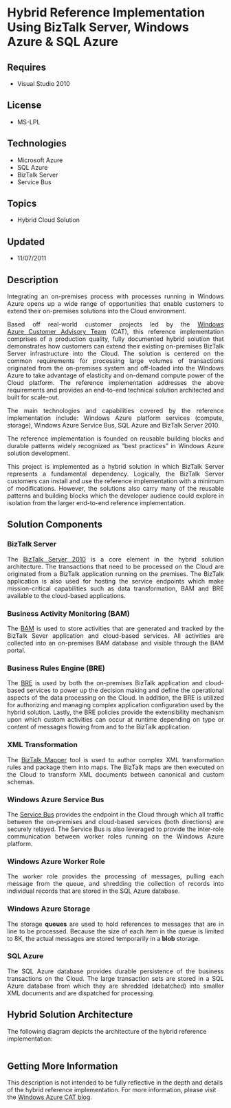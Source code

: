 # Hybrid Reference Implementation Using BizTalk Server, Windows Azure & SQL Azure
## Requires
- Visual Studio 2010
## License
- MS-LPL
## Technologies
- Microsoft Azure
- SQL Azure
- BizTalk Server
- Service Bus
## Topics
- Hybrid Cloud Solution
## Updated
- 11/07/2011
## Description

<p style="text-align:justify">Integrating an on-premises process with processes running in Windows Azure opens up a wide range of opportunities that enable customers to extend their on-premises&nbsp;solutions into the Cloud environment.</p>
<p style="text-align:justify">Based off real-world customer projects led by the&nbsp;<a href="http://windowsazurecat.com" target="_blank">Windows Azure&nbsp;Customer Advisory Team</a> (CAT), this reference implementation comprises of a production quality, fully
 documented hybrid solution that demonstrates how customers can extend their existing on-premises BizTalk Server infrastructure into the Cloud. The solution is centered on the common requirements for processing large volumes of transactions originated from
 the on-premises system and off-loaded into the Windows Azure to take advantage of elasticity and on-demand compute power of the Cloud platform. The reference implementation addresses the above requirements and provides an end-to-end technical solution architected
 and built for scale-out.</p>
<p style="text-align:justify">The main technologies and capabilities covered by the reference implementation include: Windows Azure platform services (compute, storage), Windows Azure Service Bus, SQL Azure and BizTalk Server 2010.</p>
<p style="text-align:justify">The reference implementation is founded on reusable building blocks and durable patterns widely recognized as &ldquo;best practices&rdquo; in Windows Azure solution development.</p>
<p style="text-align:justify">This&nbsp;project is implemented as a hybrid solution in which BizTalk Server represents a fundamental dependency. Logically, the BizTalk Server customers can install and use the reference implementation with a minimum of modifications.
 However, the solutions also carry many of the reusable patterns and building blocks which the developer audience could explore in isolation from the larger end-to-end reference implementation.</p>
<h2>Solution Components</h2>
<h3>BizTalk Server</h3>
<p style="text-align:justify">The <a href="http://msdn.microsoft.com/en-us/library/aa547058(v=BTS.70).aspx" target="_blank">
BizTalk Server 2010</a> is a core element in the hybrid solution architecture. The transactions that need to be processed on the Cloud are originated from a BizTalk application running on the premises. The BizTalk application is also used for hosting the service
 endpoints which make mission-critical capabilities such as data transformation, BAM and BRE available to the cloud-based applications.</p>
<h3>Business Activity Monitoring (BAM)</h3>
<p style="text-align:justify">The <a href="http://msdn.microsoft.com/en-us/library/aa560139(v=BTS.70).aspx" target="_blank">
BAM</a> is used to store activities that are generated and tracked by the BizTalk Sever application and cloud-based services. All activities are collected into an on-premises BAM database and visible through the BAM portal.</p>
<h3>Business Rules Engine (BRE)</h3>
<p style="text-align:justify">The <a href="http://msdn.microsoft.com/en-us/library/aa577691(v=BTS.70).aspx" target="_blank">
BRE</a> is used by both the on-premises BizTalk application and cloud-based services to power up the decision making and define the operational aspects of the data processing on the Cloud. In addition, the BRE is utilized for authorizing and managing complex
 application configuration used by the hybrid solution. Lastly, the BRE policies provide the extensibility mechanism upon which custom activities can occur at runtime depending on type or content of messages flowing from and to the BizTalk application.</p>
<h3>XML Transformation</h3>
<p style="text-align:justify">The <a href="http://msdn.microsoft.com/en-us/library/aa559261(v=BTS.70).aspx" target="_blank">
BizTalk Mapper</a> tool is used to author complex XML transformation rules and package them into maps. The BizTalk maps are then executed on the Cloud to transform XML documents between canonical and custom schemas.</p>
<h3>Windows Azure Service Bus</h3>
<p style="text-align:justify">The <a href="http://www.microsoft.com/windowsazure/features/servicebus/" target="_blank">
Service Bus</a> provides the endpoint in the Cloud through which all traffic between the on-premises and cloud-based services (both directions) are securely relayed. The Service Bus is also leveraged to provide the inter-role communication between worker roles
 running on the Windows Azure platform.</p>
<h3>Windows Azure Worker Role</h3>
<p style="text-align:justify">The worker role provides the processing of messages, pulling each message from the queue, and shredding the collection of records into individual records that are stored in the SQL Azure database.</p>
<h3>Windows Azure Storage</h3>
<p style="text-align:justify">The storage <strong>queues</strong> are used to hold references to messages that are in line to be processed. Because the size of each item in the queue is limited to 8K, the actual messages are stored temporarily in a
<strong>blob</strong> storage.</p>
<h3>SQL Azure</h3>
<p style="text-align:justify">The SQL Azure database provides durable persistence of the business transactions on the Cloud. The large transaction sets are stored in a SQL Azure database from which they are shredded (debatched) into smaller XML documents and
 are dispatched for processing.</p>
<h2>Hybrid Solution Architecture</h2>
<p>The following diagram depicts the architecture of the hybrid reference implementation:</p>
<p style="text-align:justify"><img src="http://i1.code.msdn.s-msft.com/hybrid-reference-ef46d563/image/file/41288/1/hybridsolutionarch.png" alt=""></p>
<h2>Getting More Information</h2>
<p>This description is not intended to be fully reflective in the depth and details of the hybrid reference implementation. For more information, please visit the
<a href="http://windowsazurecat.com/2011/08/hybrid-reference-implementation-biztalk-server-windows-azure-sql-azure/" target="_blank">
Windows Azure CAT blog</a>.</p>

